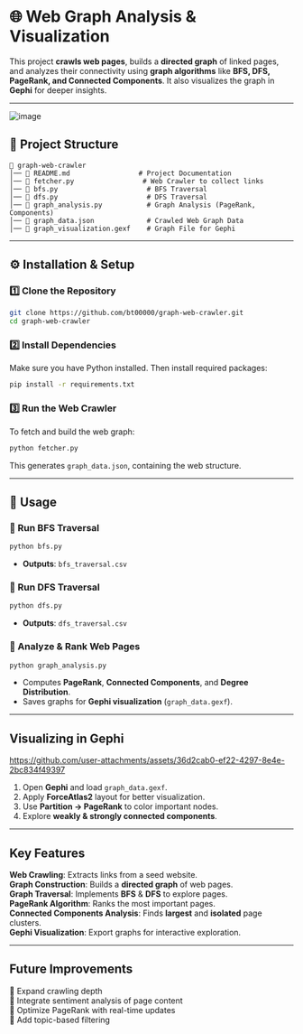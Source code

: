 # 🌐 Web Graph Analysis & Visualization

This project **crawls web pages**, builds a **directed graph** of linked pages, and analyzes their connectivity using **graph algorithms** like **BFS, DFS, PageRank, and Connected Components**. It also visualizes the graph in **Gephi** for deeper insights.

---
![image](https://github.com/user-attachments/assets/f0828f2d-8c53-4286-b05a-ca45d69059bb)

## 📂 Project Structure

```
📁 graph-web-crawler
│── 📝 README.md                 # Project Documentation
│── 📄 fetcher.py                 # Web Crawler to collect links
│── 📄 bfs.py                      # BFS Traversal
│── 📄 dfs.py                      # DFS Traversal
│── 📄 graph_analysis.py           # Graph Analysis (PageRank, Components)
│── 📄 graph_data.json             # Crawled Web Graph Data
│── 📄 graph_visualization.gexf    # Graph File for Gephi
```

---

## ⚙️ Installation & Setup

### 1️⃣ Clone the Repository

```sh
git clone https://github.com/bt00000/graph-web-crawler.git
cd graph-web-crawler
```

### 2️⃣ Install Dependencies

Make sure you have Python installed. Then install required packages:

```sh
pip install -r requirements.txt
```

### 3️⃣ Run the Web Crawler

To fetch and build the web graph:

```sh
python fetcher.py
```

This generates `graph_data.json`, containing the web structure.

---

## 🚀 Usage

### 🔹 Run BFS Traversal

```sh
python bfs.py
```

- **Outputs**: `bfs_traversal.csv`

### 🔹 Run DFS Traversal

```sh
python dfs.py
```

- **Outputs**: `dfs_traversal.csv`

### 🔹 Analyze & Rank Web Pages

```sh
python graph_analysis.py
```

- Computes **PageRank**, **Connected Components**, and **Degree Distribution**.
- Saves graphs for **Gephi visualization** (`graph_data.gexf`).

---

## Visualizing in Gephi


https://github.com/user-attachments/assets/36d2cab0-ef22-4297-8e4e-2bc834f49397


1. Open **Gephi** and load `graph_data.gexf`.
2. Apply **ForceAtlas2** layout for better visualization.
3. Use **Partition → PageRank** to color important nodes.
4. Explore **weakly & strongly connected components**.

---

## Key Features

**Web Crawling**: Extracts links from a seed website.  
**Graph Construction**: Builds a **directed graph** of web pages.  
**Graph Traversal**: Implements **BFS** & **DFS** to explore pages.  
**PageRank Algorithm**: Ranks the most important pages.  
**Connected Components Analysis**: Finds **largest** and **isolated** page clusters.  
**Gephi Visualization**: Export graphs for interactive exploration.  

---

## Future Improvements

🔹 Expand crawling depth  
🔹 Integrate sentiment analysis of page content  
🔹 Optimize PageRank with real-time updates  
🔹 Add topic-based filtering  
